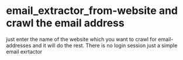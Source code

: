 # email_extractor_from-website and crawl the email address

just enter the name of the website which you want to crawl for email-addresses and it will do the rest.
There is no login session just a simple email exrtactor
